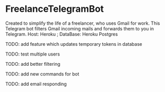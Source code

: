 # FreelanceTelegramBot
Created to simplify the life of a freelancer, who uses Gmail for work. This Telegram bot filters Gmail incoming mails and forwards them to you in Telegram. 
Host: Heroku ;
DataBase: Heroku Postgres

TODO: add feature which updates temporary tokens in database

TODO: test multiple users

TODO: add better filtering

TODO: add new commands for bot

TODO: add email responding
